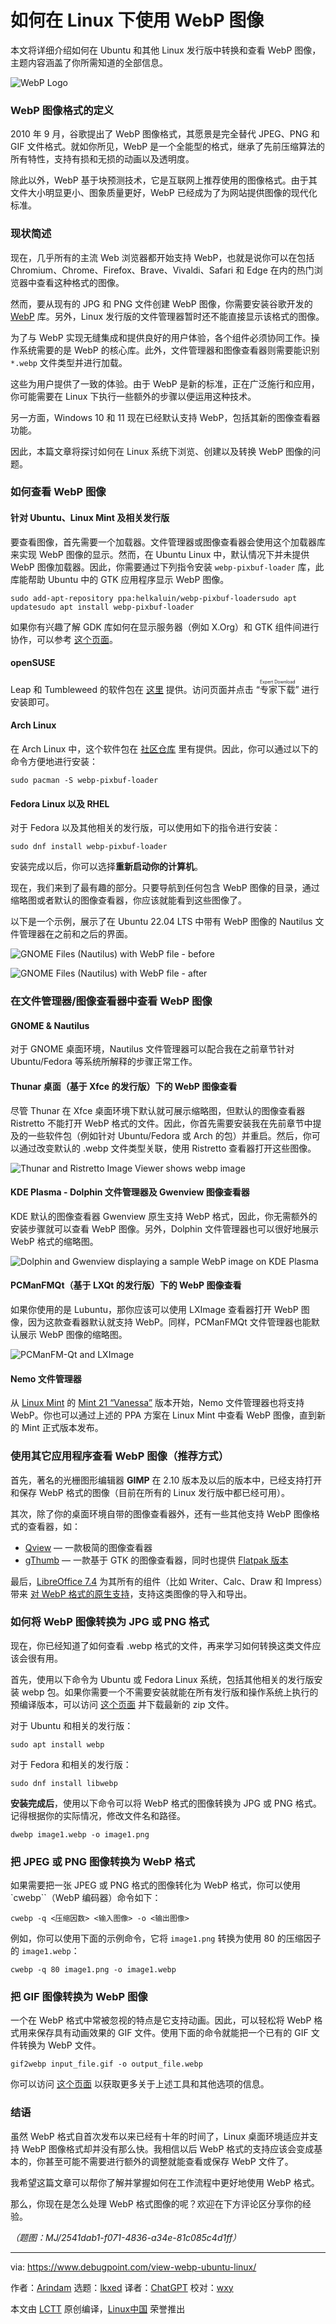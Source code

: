[#]: subject: "WebP Image: How to Create, Convert to JPEG, PNG & View in Ubuntu and Other Linux"
[#]: via: "https://www.debugpoint.com/view-webp-ubuntu-linux/"
[#]: author: "Arindam https://www.debugpoint.com/author/admin1/"
[#]: collector: "lkxed"
[#]: translator: "ChatGPT"
[#]: reviewer: "wxy"
[#]: publisher: "wxy"
[#]: url: "https://linux.cn/article-16221-1.html"

如何在 Linux 下使用 WebP 图像
======

本文将详细介绍如何在 Ubuntu 和其他 Linux 发行版中转换和查看 WebP 图像，主题内容涵盖了你所需知道的全部信息。

![WebP Logo][1]

### WebP 图像格式的定义

2010 年 9 月，谷歌提出了 WebP 图像格式，其愿景是完全替代 JPEG、PNG 和 GIF 文件格式。就如你所见，WebP 是一个全能型的格式，继承了先前压缩算法的所有特性，支持有损和无损的动画以及透明度。

除此以外，WebP 基于块预测技术，它是互联网上推荐使用的图像格式。由于其文件大小明显更小、图象质量更好，WebP 已经成为了为网站提供图像的现代化标准。

### 现状简述

现在，几乎所有的主流 Web 浏览器都开始支持 WebP，也就是说你可以在包括 Chromium、Chrome、Firefox、Brave、Vivaldi、Safari 和 Edge 在内的热门浏览器中查看这种格式的图像。

然而，要从现有的 JPG 和 PNG 文件创建 WebP 图像，你需要安装谷歌开发的 [WebP][2] 库。另外，Linux 发行版的文件管理器暂时还不能直接显示该格式的图像。

为了与 WebP 实现无缝集成和提供良好的用户体验，各个组件必须协同工作。操作系统需要的是 WebP 的核心库。此外，文件管理器和图像查看器则需要能识别 `*.webp` 文件类型并进行加载。

这些为用户提供了一致的体验。由于 WebP 是新的标准，正在广泛施行和应用，你可能需要在 Linux 下执行一些额外的步骤以便运用这种技术。

另一方面，Windows 10 和 11 现在已经默认支持 WebP，包括其新的图像查看器功能。

因此，本篇文章将探讨如何在 Linux 系统下浏览、创建以及转换 WebP 图像的问题。

### 如何查看 WebP 图像

#### 针对 Ubuntu、Linux Mint 及相关发行版

要查看图像，首先需要一个加载器。文件管理器或图像查看器会使用这个加载器库来实现 WebP 图像的显示。然而，在 Ubuntu Linux 中，默认情况下并未提供 WebP 图像加载器。因此，你需要通过下列指令安装 `webp-pixbuf-loader` 库，此库能帮助 Ubuntu 中的 GTK 应用程序显示 WebP 图像。

```
sudo add-apt-repository ppa:helkaluin/webp-pixbuf-loadersudo apt updatesudo apt install webp-pixbuf-loader
```

如果你有兴趣了解 GDK 库如何在显示服务器（例如 X.Org）和 GTK 组件间进行协作，可以参考 [这个页面][3]。

#### openSUSE

Leap 和 Tumbleweed 的软件包在 [这里][4] 提供。访问页面并点击 “<ruby>专家下载<rt>Expert Download</rt></ruby>” 进行安装即可。

#### Arch Linux

在 Arch Linux 中，这个软件包在 [社区仓库][5] 里有提供。因此，你可以通过以下的命令方便地进行安装：

```
sudo pacman -S webp-pixbuf-loader
```

#### Fedora Linux 以及 RHEL

对于 Fedora 以及其他相关的发行版，可以使用如下的指令进行安装：

```
sudo dnf install webp-pixbuf-loader
```

安装完成以后，你可以选择**重新启动你的计算机**。

现在，我们来到了最有趣的部分。只要导航到任何包含 WebP 图像的目录，通过缩略图或者默认的图像查看器，你应该就能看到这些图像了。

以下是一个示例，展示了在 Ubuntu 22.04 LTS 中带有 WebP 图像的 Nautilus 文件管理器在之前和之后的界面。

![GNOME Files (Nautilus) with WebP file - before][6]

![GNOME Files (Nautilus) with WebP file - after][7]

### 在文件管理器/图像查看器中查看 WebP 图像

#### GNOME & Nautilus

对于 GNOME 桌面环境，Nautilus 文件管理器可以配合我在之前章节针对 Ubuntu/Fedora 等系统所解释的步骤正常工作。

#### Thunar 桌面（基于 Xfce 的发行版）下的 WebP 图像查看

尽管 Thunar 在 Xfce 桌面环境下默认就可展示缩略图，但默认的图像查看器 Ristretto 不能打开 WebP 格式的文件。因此，你首先需要安装我在先前章节中提及的一些软件包（例如针对 Ubuntu/Fedora 或 Arch 的包）并重启。然后，你可以通过改变默认的 .webp 文件类型关联，使用 Ristretto 查看器打开这些图像。

![Thunar and Ristretto Image Viewer shows webp image][8]

#### KDE Plasma - Dolphin 文件管理器及 Gwenview 图像查看器

KDE 默认的图像查看器 Gwenview 原生支持 WebP 格式，因此，你无需额外的安装步骤就可以查看 WebP 图像。另外，Dolphin 文件管理器也可以很好地展示 WebP 格式的缩略图。

![Dolphin and Gwenview displaying a sample WebP image on KDE Plasma][9]

#### PCManFMQt（基于 LXQt 的发行版）下的 WebP 图像查看

如果你使用的是 Lubuntu，那你应该可以使用 LXImage 查看器打开 WebP 图像，因为这款查看器默认就支持 WebP。同样，PCManFMQt 文件管理器也能默认展示 WebP 图像的缩略图。

![PCManFM-Qt and LXImage][10]

#### Nemo 文件管理器

从 [Linux Mint][11] 的 [Mint 21 “Vanessa”][12] 版本开始，Nemo 文件管理器也将支持 WebP。你也可以通过上述的 PPA 方案在 Linux Mint 中查看 WebP 图像，直到新的 Mint 正式版本发布。

### 使用其它应用程序查看 WebP 图像（推荐方式）

首先，著名的光栅图形编辑器 **GIMP** 在 2.10 版本及以后的版本中，已经支持打开和保存 WebP 格式的图像（目前在所有的 Linux 发行版中都已经可用）。

其次，除了你的桌面环境自带的图像查看器外，还有一些其他支持 WebP 图像格式的查看器，如：

* [Qview][13] — 一款极简的图像查看器
* [gThumb][14] — 一款基于 GTK 的图像查看器，同时也提供 [Flatpak 版本][14]

最后，[LibreOffice 7.4][15] 为其所有的组件（比如 Writer、Calc、Draw 和 Impress）带来 [对 WebP 格式的原生支持][16]，支持这类图像的导入和导出。

### 如何将 WebP 图像转换为 JPG 或 PNG 格式

现在，你已经知道了如何查看 .webp 格式的文件，再来学习如何转换这类文件应该会很有用。

首先，使用以下命令为 Ubuntu 或 Fedora Linux 系统，包括其他相关的发行版安装 webp 包。如果你需要一个不需要安装就能在所有发行版和操作系统上执行的预编译版本，可以访问 [这个页面][17] 并下载最新的 zip 文件。

对于 Ubuntu 和相关的发行版：

```
sudo apt install webp
```

对于 Fedora 和相关的发行版：

```
sudo dnf install libwebp
```

**安装完成后**，使用以下命令可以将 WebP 格式的图像转换为 JPG 或 PNG 格式。记得根据你的实际情况，修改文件名和路径。

```
dwebp image1.webp -o image1.png
```

### 把 JPEG 或 PNG 图像转换为 WebP 格式

如果需要把一张 JPEG 或 PNG 格式的图像转化为 WebP 格式，你可以使用 `cwebp``（WebP 编码器）命令如下：

```
cwebp -q <压缩因数> <输入图像> -o <输出图像>
```

例如，你可以使用下面的示例命令，它将 `image1.png` 转换为使用 80 的压缩因子的 `image1.webp`：

```
cwebp -q 80 image1.png -o image1.webp
```

### 把 GIF 图像转换为 WebP 图像

一个在 WebP 格式中常被忽视的特点是它支持动画。因此，可以轻松将 WebP 格式用来保存具有动画效果的 GIF 文件。使用下面的命令就能把一个已有的 GIF 文件转换为 WebP 文件。

```
gif2webp input_file.gif -o output_file.webp
``` 

你可以访问 [这个页面][18] 以获取更多关于上述工具和其他选项的信息。

### 结语

虽然 WebP 格式自首次发布以来已经有十年的时间了，Linux 桌面环境适应并支持 WebP 图像格式却并没有那么快。我相信以后 WebP 格式的支持应该会变成基本的，你甚至可能不需要进行额外的调整就能查看或保存 WebP 文件了。

我希望这篇文章可以帮你了解并掌握如何在工作流程中更好地使用 WebP 格式。

那么，你现在是怎么处理 WebP 格式图像的呢？欢迎在下方评论区分享你的经验。

*（题图：MJ/2541dab1-f071-4836-a34e-81c085c4d1ff）*

--------------------------------------------------------------------------------

via: https://www.debugpoint.com/view-webp-ubuntu-linux/

作者：[Arindam][a]
选题：[lkxed][b]
译者：[ChatGPT](https://linux.cn/lctt/ChatGPT)
校对：[wxy](https://github.com/wxy)

本文由 [LCTT](https://github.com/LCTT/TranslateProject) 原创编译，[Linux中国](https://linux.cn/) 荣誉推出

[a]: https://www.debugpoint.com/author/admin1/
[b]: https://github.com/lkxed
[1]: https://www.debugpoint.com/wp-content/uploads/2022/07/WebP-Logo.jpg
[2]: https://developers.google.com/speed/webp
[3]: https://docs.gtk.org/gdk-pixbuf/
[4]: https://software.opensuse.org/package/webp-pixbuf-loader
[5]: https://archlinux.org/packages/community/x86_64/webp-pixbuf-loader/
[6]: https://i0.wp.com/www.debugpoint.com/wp-content/uploads/2022/07/GNOME-Files-Nautilus-with-WebP-file-before.png?ssl=1
[7]: https://i0.wp.com/www.debugpoint.com/wp-content/uploads/2022/07/GNOME-Files-Nautilus-with-WebP-file-after.png?ssl=1
[8]: https://www.debugpoint.com/wp-content/uploads/2022/07/Thunar-and-Ristretto-Image-Viewer-shows-webp-image.jpg
[9]: https://www.debugpoint.com/wp-content/uploads/2022/07/Dolphin-and-Gwenview-displays-a-sample-WebP-image-in-KDE-Plasma.jpg
[10]: https://www.debugpoint.com/wp-content/uploads/2022/07/PCManFM-Qt-and-LXImage.jpg
[11]: https://www.debugpoint.com/linux-mint/
[12]: https://debugpointnews.com/linux-mint-21-systemd-oom/
[13]: https://interversehq.com/qview/download/
[14]: https://flathub.org/apps/details/org.gnome.gThumb
[15]: https://www.debugpoint.com/libreoffice-7-4/
[16]: https://cgit.freedesktop.org/libreoffice/core/commit/?id=60eaa424c5e213f31227008e1ed66a646491a360
[17]: https://storage.googleapis.com/downloads.webmproject.org/releases/webp/index.html
[18]: https://developers.google.com/speed/webp/download
